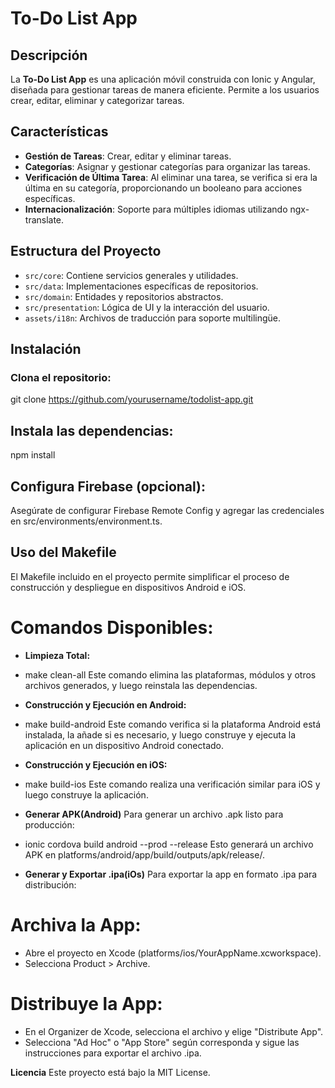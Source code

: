 # To-Do List App

## Descripción

La **To-Do List App** es una aplicación móvil construida con Ionic y Angular, diseñada para gestionar tareas de manera eficiente. Permite a los usuarios crear, editar, eliminar y categorizar tareas.

## Características

- **Gestión de Tareas**: Crear, editar y eliminar tareas.
- **Categorías**: Asignar y gestionar categorías para organizar las tareas.
- **Verificación de Última Tarea**: Al eliminar una tarea, se verifica si era la última en su categoría, proporcionando un booleano para acciones específicas.
- **Internacionalización**: Soporte para múltiples idiomas utilizando ngx-translate.

## Estructura del Proyecto

- `src/core`: Contiene servicios generales y utilidades.
- `src/data`: Implementaciones específicas de repositorios.
- `src/domain`: Entidades y repositorios abstractos.
- `src/presentation`: Lógica de UI y la interacción del usuario.
- `assets/i18n`: Archivos de traducción para soporte multilingüe.

## Instalación

### Clona el repositorio:

git clone https://github.com/yourusername/todolist-app.git

## Instala las dependencias:

npm install

## Configura Firebase (opcional):

Asegúrate de configurar Firebase Remote Config y agregar las credenciales en src/environments/environment.ts.

## Uso del Makefile

El Makefile incluido en el proyecto permite simplificar el proceso de construcción y despliegue en dispositivos Android e iOS.

# Comandos Disponibles:

- **Limpieza Total:**

- make clean-all
  Este comando elimina las plataformas, módulos y otros archivos generados, y luego reinstala las dependencias.

- **Construcción y Ejecución en Android:**

- make build-android
  Este comando verifica si la plataforma Android está instalada, la añade si es necesario, y luego construye y ejecuta la aplicación en un dispositivo Android conectado.

- **Construcción y Ejecución en iOS:**

- make build-ios
  Este comando realiza una verificación similar para iOS y luego construye la aplicación.

- **Generar APK(Android)**
  Para generar un archivo .apk listo para producción:

- ionic cordova build android --prod --release
  Esto generará un archivo APK en platforms/android/app/build/outputs/apk/release/.

- **Generar y Exportar .ipa(iOs)**
  Para exportar la app en formato .ipa para distribución:

# Archiva la App:

- Abre el proyecto en Xcode (platforms/ios/YourAppName.xcworkspace).
- Selecciona Product > Archive.

# Distribuye la App:

- En el Organizer de Xcode, selecciona el archivo y elige "Distribute App".
- Selecciona "Ad Hoc" o "App Store" según corresponda y sigue las instrucciones para exportar el archivo .ipa.

**Licencia**
Este proyecto está bajo la MIT License.
